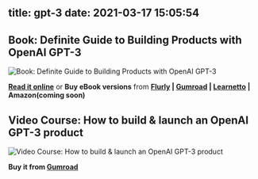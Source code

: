 title: gpt-3
date: 2021-03-17 15:05:54
---
## Book: Definite Guide to Building Products with OpenAI GPT-3

![Book: Definite Guide to Building Products with OpenAI GPT-3](/images/openai-guide-book-cover.png)

**[Read it online](https://harishgarg.com/writing/definite-guide-to-building-products-with-openai/)** or 
**Buy eBook versions** from **[Flurly](https://flurly.com/p/gpt-3-guide) | [Gumroad](https://gum.co/gpt-3-guide) | [Learnetto](https://learnetto.com/users/harishgarg/courses/definite-guide-to-building-products-with-openai/) | Amazon(coming soon)**

## Video Course: How to build & launch an OpenAI GPT-3 product

![Video Course: How to build & launch an OpenAI GPT-3 product](/images/openai-gpt-3-video-course.png)

**Buy it from [Gumroad](https://gumroad.com/l/FJSAc)**